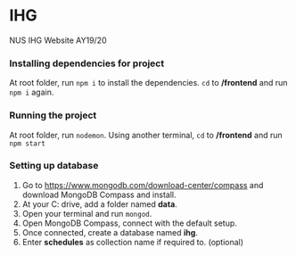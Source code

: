 # IHG
NUS IHG Website AY19/20

### Installing dependencies for project
At root folder, run `npm i` to install the dependencies. `cd` to **/frontend** and run `npm i` again.

### Running the project
At root folder, run `nodemon`. Using another terminal, `cd` to **/frontend** and run `npm start`

### Setting up database
1. Go to https://www.mongodb.com/download-center/compass and download MongoDB Compass and install.
2. At your C: drive, add a folder named **data**.
3. Open your terminal and run `mongod`.
4. Open MongoDB Compass, connect with the default setup.
5. Once connected, create a database named **ihg**. 
6. Enter **schedules** as collection name if required to. (optional)

